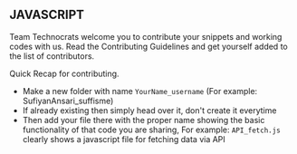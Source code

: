 ## JAVASCRIPT

Team Technocrats welcome you to contribute your snippets and working codes with us.
Read the Contributing Guidelines and get yourself added to the list of contributors.

Quick Recap for contributing.

- Make a new folder with name `YourName_username` (For example: SufiyanAnsari_suffisme)
- If already existing then simply head over it, don't create it everytime
- Then add your file there with the proper name showing the basic functionality of that code you are sharing, For example: `API_fetch.js` clearly shows a javascript file for fetching data via API
